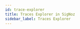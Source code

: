 ```yaml
---
id: trace-explorer
title: Traces Explorer in SigNoz
sidebar_label: Traces Explorer
---
```


<!-- WIP -->